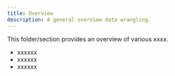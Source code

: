 ```yaml
---
title: Overview
description: A general overview data wrangling. 
---
```


This folder/section provides an overview of various xxxx.

- xxxxxx
- xxxxxx
- xxxxxx
